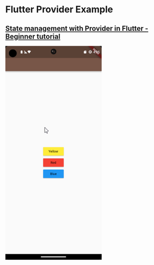 # Flutter Provider Example


## [State management with Provider in Flutter - Beginner tutorial](https://tahaben.com.ly/?p=866)


<img src="assets/images/provider_example.gif" alt="demo gif" style="width:300px;"/>
